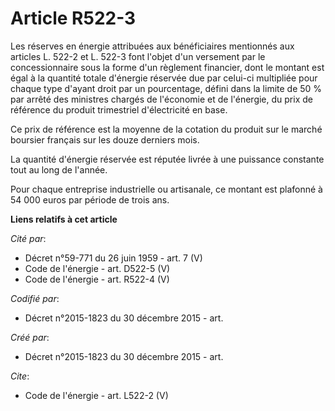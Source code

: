 # Article R522-3

Les réserves en énergie attribuées aux bénéficiaires mentionnés aux articles L. 522-2 et L. 522-3 font l'objet d'un versement
par le concessionnaire sous la forme d'un règlement financier, dont le montant est égal à la quantité totale d'énergie
réservée due par celui-ci multipliée pour chaque type d'ayant droit par un pourcentage, défini dans la limite de 50 % par
arrêté des ministres chargés de l'économie et de l'énergie, du prix de référence du produit trimestriel d'électricité en
base. 

Ce prix de référence est la moyenne de la cotation du produit sur le marché boursier français sur les douze derniers mois. 

La quantité d'énergie réservée est réputée livrée à une puissance constante tout au long de l'année. 

Pour chaque entreprise industrielle ou artisanale, ce montant est plafonné à 54 000 euros par période de trois ans.

**Liens relatifs à cet article**

_Cité par_:

  - Décret n°59-771 du 26 juin 1959 - art. 7 (V)
  - Code de l'énergie - art. D522-5 (V)
  - Code de l'énergie - art. R522-4 (V)

_Codifié par_:

  - Décret n°2015-1823 du 30 décembre 2015 - art.

_Créé par_:

  - Décret n°2015-1823 du 30 décembre 2015 - art.

_Cite_:

  - Code de l'énergie - art. L522-2 (V)
